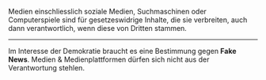 Medien einschliesslich soziale Medien, Suchmaschinen oder Computerspiele sind für gesetzeswidrige Inhalte, die sie verbreiten, auch dann verantwortlich, wenn diese von Dritten stammen.

---

Im Interesse der Demokratie braucht es eine Bestimmung gegen **Fake News**. Medien & Medienplattformen dürfen sich nicht aus der Verantwortung stehlen.
